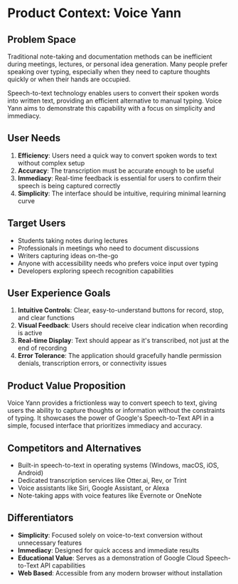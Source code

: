 # Product Context: Voice Yann

## Problem Space
Traditional note-taking and documentation methods can be inefficient during meetings, lectures, or personal idea generation. Many people prefer speaking over typing, especially when they need to capture thoughts quickly or when their hands are occupied.

Speech-to-text technology enables users to convert their spoken words into written text, providing an efficient alternative to manual typing. Voice Yann aims to demonstrate this capability with a focus on simplicity and immediacy.

## User Needs
1. **Efficiency**: Users need a quick way to convert spoken words to text without complex setup
2. **Accuracy**: The transcription must be accurate enough to be useful
3. **Immediacy**: Real-time feedback is essential for users to confirm their speech is being captured correctly
4. **Simplicity**: The interface should be intuitive, requiring minimal learning curve

## Target Users
- Students taking notes during lectures
- Professionals in meetings who need to document discussions
- Writers capturing ideas on-the-go
- Anyone with accessibility needs who prefers voice input over typing
- Developers exploring speech recognition capabilities

## User Experience Goals
1. **Intuitive Controls**: Clear, easy-to-understand buttons for record, stop, and clear functions
2. **Visual Feedback**: Users should receive clear indication when recording is active
3. **Real-time Display**: Text should appear as it's transcribed, not just at the end of recording
4. **Error Tolerance**: The application should gracefully handle permission denials, transcription errors, or connectivity issues

## Product Value Proposition
Voice Yann provides a frictionless way to convert speech to text, giving users the ability to capture thoughts or information without the constraints of typing. It showcases the power of Google's Speech-to-Text API in a simple, focused interface that prioritizes immediacy and accuracy.

## Competitors and Alternatives
- Built-in speech-to-text in operating systems (Windows, macOS, iOS, Android)
- Dedicated transcription services like Otter.ai, Rev, or Trint
- Voice assistants like Siri, Google Assistant, or Alexa
- Note-taking apps with voice features like Evernote or OneNote

## Differentiators
- **Simplicity**: Focused solely on voice-to-text conversion without unnecessary features
- **Immediacy**: Designed for quick access and immediate results
- **Educational Value**: Serves as a demonstration of Google Cloud Speech-to-Text API capabilities
- **Web Based**: Accessible from any modern browser without installation 